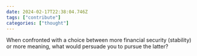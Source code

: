 ```yaml
---
date: 2024-02-17T22:38:04.746Z
tags: ["contribute"]
categories: ["thought"]
---
```

When confronted with a choice between more financial security (stability) or more meaning, what would persuade you to pursue the latter?
